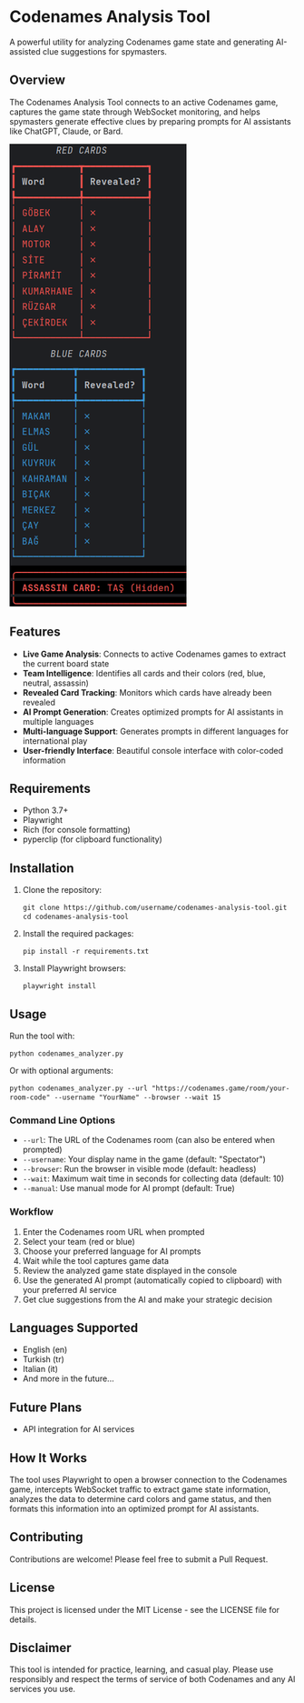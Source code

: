 # Codenames Analysis Tool

A powerful utility for analyzing Codenames game state and generating AI-assisted clue suggestions for spymasters.

## Overview

The Codenames Analysis Tool connects to an active Codenames game, captures the game state through WebSocket monitoring, and helps spymasters generate effective clues by preparing prompts for AI assistants like ChatGPT, Claude, or Bard.

![Codenames Analysis Tool](https://github.com/CanParlayan/Codenames-Game-Analysis-Tool/blob/main/img.png)

## Features

- **Live Game Analysis**: Connects to active Codenames games to extract the current board state
- **Team Intelligence**: Identifies all cards and their colors (red, blue, neutral, assassin)
- **Revealed Card Tracking**: Monitors which cards have already been revealed
- **AI Prompt Generation**: Creates optimized prompts for AI assistants in multiple languages
- **Multi-language Support**: Generates prompts in different languages for international play
- **User-friendly Interface**: Beautiful console interface with color-coded information

## Requirements

- Python 3.7+
- Playwright
- Rich (for console formatting)
- pyperclip (for clipboard functionality)

## Installation

1. Clone the repository:
   ```
   git clone https://github.com/username/codenames-analysis-tool.git
   cd codenames-analysis-tool
   ```

2. Install the required packages:
   ```
   pip install -r requirements.txt
   ```

3. Install Playwright browsers:
   ```
   playwright install
   ```

## Usage

Run the tool with:

```
python codenames_analyzer.py
```

Or with optional arguments:

```
python codenames_analyzer.py --url "https://codenames.game/room/your-room-code" --username "YourName" --browser --wait 15
```

### Command Line Options

- `--url`: The URL of the Codenames room (can also be entered when prompted)
- `--username`: Your display name in the game (default: "Spectator")
- `--browser`: Run the browser in visible mode (default: headless)
- `--wait`: Maximum wait time in seconds for collecting data (default: 10)
- `--manual`: Use manual mode for AI prompt (default: True)

### Workflow

1. Enter the Codenames room URL when prompted
2. Select your team (red or blue)
3. Choose your preferred language for AI prompts
4. Wait while the tool captures game data
5. Review the analyzed game state displayed in the console
6. Use the generated AI prompt (automatically copied to clipboard) with your preferred AI service
7. Get clue suggestions from the AI and make your strategic decision

## Languages Supported

- English (en)
- Turkish (tr)
- Italian (it)
- And more in the future...

## Future Plans

- API integration for AI services

## How It Works

The tool uses Playwright to open a browser connection to the Codenames game, intercepts WebSocket traffic to extract game state information, analyzes the data to determine card colors and game status, and then formats this information into an optimized prompt for AI assistants.

## Contributing

Contributions are welcome! Please feel free to submit a Pull Request.

## License

This project is licensed under the MIT License - see the LICENSE file for details.

## Disclaimer

This tool is intended for practice, learning, and casual play. Please use responsibly and respect the terms of service of both Codenames and any AI services you use.
